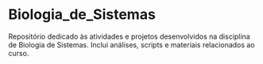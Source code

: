 # Biologia_de_Sistemas
Repositório dedicado às atividades e projetos desenvolvidos na disciplina de Biologia de Sistemas. Inclui análises, scripts e materiais relacionados ao curso.

